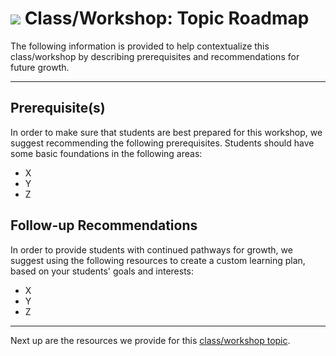 # ![](https://ga-dash.s3.amazonaws.com/production/assets/logo-9f88ae6c9c3871690e33280fcf557f33.png) Class/Workshop: Topic Roadmap

The following information is provided to help contextualize this class/workshop by describing prerequisites and recommendations for future growth.

---

## Prerequisite(s)

In order to make sure that students are best prepared for this workshop, we suggest recommending the following prerequisites. Students should have some basic foundations in the following areas:

* X
* Y
* Z


## Follow-up Recommendations

In order to provide students with continued pathways for growth, we suggest using the following resources to create a custom learning plan, based on your students' goals and interests:

* X
* Y
* Z

---

Next up are the resources we provide for this [class/workshop topic](./04-tools-policies.md).
